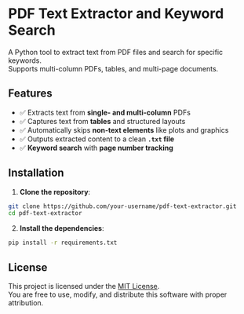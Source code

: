 # PDF Text Extractor and Keyword Search

A Python tool to extract text from PDF files and search for specific keywords.  
Supports multi-column PDFs, tables, and multi-page documents.  

## Features
- ✅ Extracts text from **single- and multi-column** PDFs
- ✅ Captures text from **tables** and structured layouts
- ✅ Automatically skips **non-text elements** like plots and graphics
- ✅ Outputs extracted content to a clean **`.txt` file**
- ✅ **Keyword search** with **page number tracking**

## Installation
1. **Clone the repository**:
```bash
git clone https://github.com/your-username/pdf-text-extractor.git
cd pdf-text-extractor
```
2. **Install the dependencies**:
```bash
pip install -r requirements.txt
```

## License

This project is licensed under the [MIT License](LICENSE).  
You are free to use, modify, and distribute this software with proper attribution.
